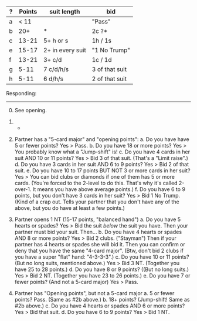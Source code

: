 
?|  Points	| suit length		| bid
-|----------|-------------------|------------
a|	< 11	|                   | "Pass"	
b|	20+		|*	                | 2c ?*
c|	13-21	|5+ h or s	        | 1h / 1s	
e|	15-17	|2+ in every suit	| "1 No Trump"
f|	13-21	|3+ c/d		        | 1c / 1d	
g|	5-11	|7 c/d/h/s		    | 3 of that suit
h|	5-11	|6 d/h/s		    | 2 of that suit













Responding:


-----------------------------------------------------------
0. See opening.
1. *
2. Partner has a "5-card major" and "opening points":
    a. Do you have have 5 or fewer points?
        Yes > Pass.
    b. Do you have 18 or more points?
        Yes > You probably know what a "Jump-shift" is!
    c. Do you have 4 cards in her suit AND 10 or 11 points? 
        Yes > Bid 3 of that suit. (That's a "Limit raise".) 
    d. Do you have 3 cards in her suit AND 6 to 9 points?
        Yes > Bid 2 of that suit.
    e. Do you have 10 to 17 points BUT NOT 3 or more cards in her suit?
        Yes > You can bid clubs or diamonds if one of them has 5 or more cards. (You're forced to the 2-level to do this. That's why it's called 2-over-1. It means you have above average points.)
    f. Do you have 6 to 9 points, but you don't have 3 cards in her suit?
        Yes > Bid 1 No Trump. (Kind of a crap out. Tells your partner that you don't have any of the above, but you do have at least a few points.) 

3. Partner opens 1 NT (15-17 points, "balanced hand")
    a. Do you have 5 hearts or spades?
        Yes > Bid the suit *below* the suit you have. Then your partner must bid your suit. Then...
    b. Do you have 4 hearts or spades AND 8 or more points? 
        Yes > Bid 2 clubs. ("Stayman") Then if your partner has 4 hearts or spades she will bid it. Then you can confirm or deny that you have the same "4-card major". (Btw, don't bid 2 clubs if you have a super "flat" hand: "4-3-3-3".)
    c. Do you have 10 or 11 points? (But no long suits, mentioned above.) 
        Yes > Bid 3 NT. (Together you have 25 to 28 points.)
    d. Do you have 8 or 9 points? ((But no long suits.)
        Yes > Bid 2 NT. (Together you have 23 to 26 points.)
    e. Do you have 7 or fewer points? (And not a 5-card major)
        Yes > Pass.

4. Partner has "Opening points", but not a 5-card major
    a. 5 or fewer points? Pass. (Same as #2b above.)
    b. 18+ points? (Jump-shift! Same as #2b above.)
    c. Do you have 4 hearts or spades AND 6 or more points?
        Yes > Bid that suit.
    d. Do you have 6 to 9 points? 
        Yes > Bid 1 NT.




